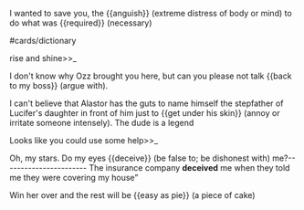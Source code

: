 I wanted to save you, the {{anguish}} (extreme distress of body or mind) to do what was {{required}} (necessary) <!--SR:!2000-01-01,1,250!2024-04-07,44,290--> 

#cards/dictionary 

rise and shine>>_ <!--SR:!2024-03-05,22,250-->

I don't know why Ozz brought you here, but can you please not talk {{back to my boss}} (argue with).

I can't believe that Alastor has the guts to name himself the stepfather of Lucifer's daughter in front of him just to {{get under his skin}} (annoy or irritate someone intensely). The dude is a legend

Looks like you could use some help>>_

Oh, my stars. Do my eyes {{deceive}} (be false to; be dishonest with) me?-----------------------
The insurance company **deceived** me when they told me they were covering my house”

Win her over and the rest will be {{easy as pie}} (a piece of cake)